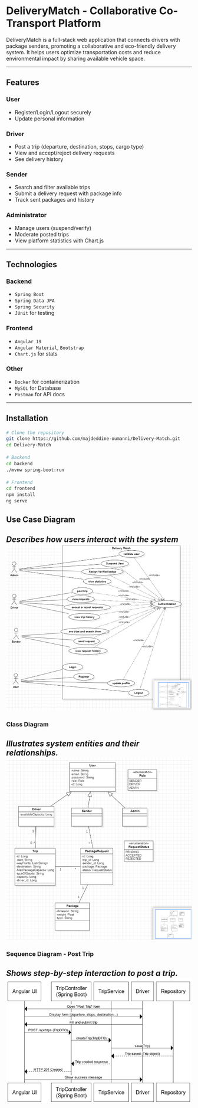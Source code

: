 # DeliveryMatch - Collaborative Co-Transport Platform

DeliveryMatch is a full-stack web application that connects drivers with package senders, promoting a collaborative and eco-friendly delivery system. It helps users optimize transportation costs and reduce environmental impact by sharing available vehicle space.

---


##  Features

### User
- Register/Login/Logout securely
- Update personal information

### Driver
- Post a trip (departure, destination, stops, cargo type)
- View and accept/reject delivery requests
- See delivery history

### Sender
- Search and filter available trips
- Submit a delivery request with package info
- Track sent packages and history

###  Administrator
- Manage users (suspend/verify)
- Moderate posted trips
- View platform statistics with Chart.js


---

## Technologies

### Backend
- `Spring Boot`
- `Spring Data JPA`
- `Spring Security`
- `JUnit` for testing

### Frontend
- `Angular 19`
- `Angular Material`, `Bootstrap`
- `Chart.js` for stats

### Other
- `Docker` for containerization
-  `MySQL` for Database
- `Postman` for API docs

---

##  Installation

```bash
# Clone the repository
git clone https://github.com/majdeddine-oumanni/Delivery-Match.git
cd Delivery-Match

# Backend
cd backend
./mvnw spring-boot:run

# Frontend
cd frontend
npm install
ng serve
```
## Use Case Diagram
 **_Describes how users interact with the system_**
 ![Diagramme](UMLs/diagramme_UseCase_UML.png)
---
### Class Diagram
 **_Illustrates system entities and their relationships._**
 ![Diagramme](UMLs/diagramme_Class_UML.png)
---
### Sequence Diagram - Post Trip
 **_Shows step-by-step interaction to post a trip._**
 ![Diagramme](UMLs/SequenceUML.png)
---



